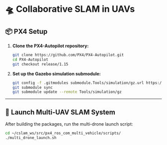# 🛸 Collaborative SLAM in UAVs

## 📦 PX4 Setup

1. **Clone the PX4-Autopilot repository:**

   ```bash
   git clone https://github.com/PX4/PX4-Autopilot.git
   cd PX4-Autopilot
   git checkout release/1.15
   ```

2. **Set up the Gazebo simulation submodule:**

   ```bash
   git config -f .gitmodules submodule.Tools/simulation/gz.url https://github.com/Himanshu069/PX4-gazebo-models.git
   git submodule sync
   git submodule update --remote Tools/simulation/gz
   ```
---

## 🚀 Launch Multi-UAV SLAM System

After building the packages, run the multi-drone launch script:

```bash
cd ~/cslam_ws/src/px4_ros_com_multi_vehicle/scripts/
./multi_drone_launch.sh
```
